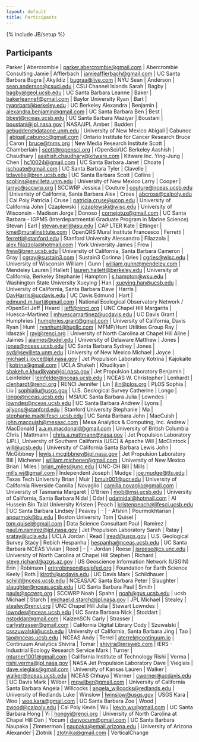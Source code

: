 ```yaml
---
layout: default
title: Participants
---
```


{% include JB/setup %}

## Participants

Parker | Abercrombie | parker.abercrombie@gmail.com | Abercrombie Consulting
Jamie | Afflerbach | jamieafflerbach@gmail.com | UC Santa Barbara
Bugra | Akyildiz | bugraa@live.com | NYU
Sean | Anderson | sean.anderson@csuci.edu | CSU Channel Islands
Sarah | Bagby | bagby@geol.ucsb.edu | UC Santa Barbara
Leanne | Baker | bakerleannef@gmail.com | Baylor University
Ryan | Bart | ryanrbart@berkeley.edu | UC Berkeley
Alexandra | Benjamin | alexandra.benjamin@gmail.com | UC Santa Barbara
Ben | Best | bbest@nceas.ucsb.edu | UC Santa Barbara
Maziyar | Boustani | boustani@jpl.nasa.gov | NASA/JPL
Amber | Budden | aebudden@dataone.unm.edu | University of New Mexico
Abigail | Cabunoc | abigail.cabunoc@gmail.com | Ontario Institute for Cancer Research
Bruce | Caron | bruce@tnms.org | New Media Research Institute
Scott | Chamberlain | scott@ropensci.org | rOpenSci/UC Berkeley
Aashish | Chaudhary | aashish.chaudhary@kitware.com | Kitware Inc.
Ying-Jung | Chen | hc10024@gmail.com | UC Santa Barbara
Janet | Choate | jschoate@gmail.com | UC Santa Barbara
Tyler | Clavelle | tclavelle@bren.ucsb.edu | UC Santa Barbara
Scott | Collins | scollins@sevilleta.unm.edu | University of New Mexico
Larry | Cooper | larryc@sccwrp.org | SCCWRP
Jessica | Couture | couture@nceas.ucsb.edu | Univeristy of California, Santa Barbara
Alex | Cross | abcross@calpoly.edu | Cal Poly
Patricia | Cruse | patricia.cruse@ucop.edu | University of California
John | Czaplewski | jczaplewski@wisc.edu | University of Wisconsin - Madison
Jorge | Donoso | cornejotux@gmail.com | UC Santa Barbara - IGPMS (Interdepartmental Graduate Program in Marine Science)
Stevan | Earl | stevan.earl@asu.edu | CAP LTER
Kate | Ettinger | kme@muralinstitute.com | OpenQRS Mural Institute
Francesco | Ferretti | ferretti@stanford.edu | Stanford University
Alessandro | Filazzola | alex.filazzola@hotmail.com | York University
James | Frew | frew@bren.ucsb.edu | University of California, Santa Barbara
Cameron | Gray | cgray@sustain3.com | Sustain3
Corinna | Gries | cgries@wisc.edu | University of Wisconsin
William | Gunn | william.gunn@mendeley.com | Mendeley
Lauren | Hallett | lauren.hallett@berkeley.edu | University of California, Berkeley
Stephanie | Hampton | s.hampton@wsu.edu | Washington State University
Xueying | Han | xueying.han@ucsb.edu | University of California, Santa Barbara
Dave | Harris | DavHarris@ucdavis.edu | UC Davis
Edmund | Hart | edmund.m.hart@gmail.com | National Ecological Observatory Network / rOpenSci
Jeff | Heard | jeff@renci.org | UNC Chapel Hill
Margarita | Huesca-Martinez | mhuescamartinez@ucdavis.edu | UC Davis
Grant | Humphries | humphries.grant@gmail.com | University of California, Davis
Ryan | Hunt | ryanhunt@hugllc.com | MFMP/Hunt Utilities Group
Ray | Idaszak | rayi@renci.org | University of North Carolina at Chapel Hill
Aline | Jaimes | ajaimes@udel.edu | University of Delaware
Matthew | Jones | jones@nceas.ucsb.edu | UC Santa Barbara
Sydney | Jones | syd@sevilleta.unm.edu | University of New Mexico
Michael | Joyce | michael.j.joyce@jpl.nasa.gov | Jet Propulsion Laboratory
Kotrina | Kajokaite | kotrina@gmail.com | UCLA
Shakeh | Khudikyan | shakeh.e.khudikyan@jpl.nasa.gov | Jet Propulsion Laboratory
Benjamin | Leinfelder | leinfelder@nceas.ucsb.edu | NCEAS
W. Christopher | Lenhardt | clenhardt@renci.org | RENCI
Jennifer | Lin | jlin@plos.org | PLOS
Sophia | Liu | sophialiu@usgs.gov | U.S. Geological Survey
Catherine | Longo | longo@nceas.ucsb.edu | MSI/UC Santa Barbara
Julia | Lowndes | lowndes@nceas.ucsb.edu | UC Santa Barbara
Andrew | Lyons | ajlyons@stanford.edu | Stanford University
Stephanie | Ma | stephanie.ma@lifesci.ucsb.edu | UC Santa Barbara
John | MacCuish | john.maccuish@mesaac.com | Mesa Analytics & Computing, Inc.
Andrew | MacDonald | a.a.m.macdonald@gmail.com | University of British Columbia
Chris | Mattmann | chris.a.mattmann@nasa.gov | Jet Propulsion Laboratory (JPL), University of Southern California (USC) & Apache
Will | McClintock | will@ucsb.edu | University of California Santa Barbara
Lewis John | McGibbney | lewis.j.mcgibbney@jpl.nasa.gov | Jet Propulsion Laboratory
Bill | Michener | william.michener@gmail.com | University of New Mexico
Brian | Miles | brian_miles@unc.edu | UNC-CH
Bill | Mills | mills.wj@gmail.com | Independent
Joseph | Mudge | joe.mudge@ttu.edu | Texas Tech University
Brian | Muir | bmuir001@ucr.edu | University of California Riverside
Camilla | Novaglio | camilla.novaglio@gmail.com | University of Tasmania
Margaret | O'Brien | mob@msi.ucsb.edu | University of California, Santa Barbara
Nidal | Odat | odatnidal@hotmail.com | Al Hussein Bin Talal University
Kristen | Peach | kristenpeach@lifesci.ucsb.edu | UC Santa Barbara
Lindsey | Peavey | - | -
Afshin | Pourmokhtarian | apourmok@bu.edu | Boston University
Tom | Quisel | tom.quisel@gmail.com | Data Science Consultant
Paul | Ramirez | paul.m.ramirez@jpl.nasa.gov | Jet Propulsion Laboratory
Sarah | Ratay | sratay@ucla.edu | UCLA
Jordan | Read | jread@usgs.gov | U.S. Geological Survey
Stacy | Rebich Hespanha | hespanha@nceas.ucsb.edu | UC Santa Barbara NCEAS
Vivian | Reed | - | -
Jordan | Reese | jsreese@cs.unc.edu | University of North Carolina at Chapel Hill
Stephen | Richard | steve.richard@azgs.az.gov | US Geoscience Information Network (USGIN)
Erin | Robinson | erinrobinson@esipfed.org | Foundation for Earth Science
Keely | Roth | klroth@ucdavis.edu | UC Davis
Mark | Schildhauer | schild@nceas.ucsb.edu | NCEAS/UC Santa Barbara
Peter | Slaughter | slaughter@nceas.ucsb.edu | UC Santa Barbara
Paul | Smith | pauls@sccwrp.org | SCCWRP
Noah | Spahn | noah@gus.ucsb.edu | ucsb
Michael | Starch | michael.d.starch@jpl.nasa.gov | JPL
Michael | Stealey | stealey@renci.org | UNC Chapel Hill
Julia | Stewart Lowndes | lowndes@nceas.ucsb.edu | UC Santa Barbara
Nick | Stoddart | nstoddar@gmail.com | KaizenSCN
Carly | Strasser | carlystrasser@gmail.com | California Digital Library
Cody | Szuwalski | csszuwalski@ucsb.edu | University of California, Santa Barbara
Jing | Tao | tao@nceas.ucsb.edu | NCEAS
Andy | Terrel | aterrel@continuum.io | Continuum Analytics
Shivira | Tomar | shivira@iersweb.com | IERS - Industrial Ecology Research Service
Mark | Turner | mturner1001@gmail.com | California Institute of Technology
Rishi | Verma | rishi.verma@jpl.nasa.gov | NASA Jet Propulsion Laboratory
Dave | Vieglais | dave.vieglais@gmail.com | University of Kansas
Lauren | Walker | walker@nceas.ucsb.edu | NCEAS
Chhaya | Werner | cwerner@ucdavis.edu | UC Davis
Mark | Wilber | mqwilber@gmail.com | University of California Santa Barbara
Angela | WIllcocks | angela_willcocks@redlands.edu | University of Redlands
Luke | Winslow | lwinslow@usgs.gov | USGS
Kara | Woo | woo.kara@gmail.com | UC Santa Barbara
Zoe | Wood | zwood@calpoly.edu | Cal Poly
Kevin | Wu | kevin.wu@gmail.com | UC Santa Barbara
Hong | Yi | hongyi@renci.org | University of North Carolina at Chapel Hill
Dan | Yocum | danyocum@gmail.com | UC Santa Barbara
Naupaka | Zimmerman | naupaka@email.arizona.edu | University of Arizona
Alexander | Zlotnik | zlotnika@gmail.com | VerticalChange
